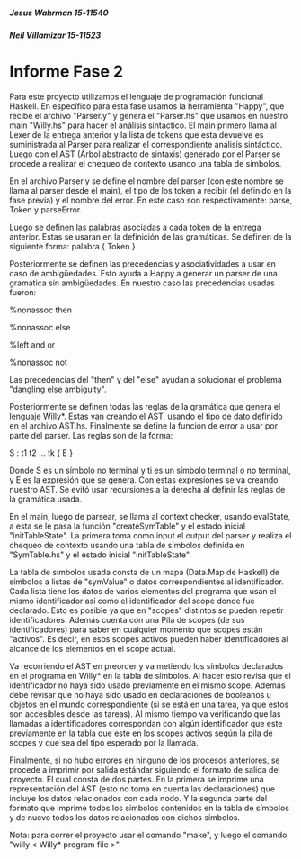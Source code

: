 ##### Jesus Wahrman 15-11540
##### Neil Villamizar 15-11523 

# Informe Fase 2

Para este proyecto utilizamos el lenguaje de programación funcional Haskell. En específico para esta fase usamos la herramienta "Happy", que recibe el archivo "Parser.y" y genera el "Parser.hs" que usamos en nuestro main "Willy.hs" para hacer el análisis sintáctico. El main primero llama al Lexer de la entrega anterior y la lista de tokens que esta devuelve es suministrada al Parser para realizar el correspondiente análisis sintáctico. Luego con el AST (Árbol abstracto de sintaxis) generado por el Parser se procede a realizar el chequeo de contexto usando una tabla de símbolos.


En el archivo Parser.y se define el nombre del parser (con este nombre se llama al parser desde el main), el tipo de los token a recibir (el definido en la fase previa) y el nombre del error. En este caso son respectivamente: parse, Token y parseError. 


Luego se definen las palabras asociadas a cada token de la entrega anterior. Estas se usaran en la definición de las gramáticas. Se definen de la siguiente forma:
palabra   { Token }


Posteriormente se definen las precedencias y asociatividades a usar en caso de ambigüedades. Esto ayuda a Happy a generar un parser de una gramática sin ambigüedades. En nuestro caso las precedencias usadas fueron:

%nonassoc then

%nonassoc else

%left and or
  
%nonassoc not

Las precedencias del "then" y del "else" ayudan a solucionar el problema ["dangling else ambiguity"](https://en.wikipedia.org/wiki/Dangling_else).


Posteriormente se definen todas las reglas de la gramática que genera el lenguaje Willy\*. Estas van creando el AST, usando el tipo de dato definido en el archivo AST.hs. Finalmente se define la función de error a usar por parte del parser. Las reglas son de la forma:

S : t1 t2 ... tk   { E }
 
Donde S es un símbolo no terminal y ti es un símbolo terminal o no terminal, y E es la expresión que se genera. Con estas expresiones se va creando nuestro AST. Se evitó usar recursiones a la derecha al definir las reglas de la gramática usada. 


En el main, luego de parsear, se llama al context checker, usando evalState, a esta se le pasa la función "createSymTable" y el estado inicial "initTableState". La primera toma como input el output del parser y realiza el chequeo de contexto usando una tabla de símbolos definida en "SymTable.hs" y el estado inicial "initTableState". 


La tabla de símbolos usada consta de un mapa (Data.Map de Haskell) de símbolos a listas de "symValue" o datos correspondientes al identificador. Cada lista tiene los datos de varios elementos del programa que usan el mismo identificador así como el identificador del scope donde fue declarado. Esto es posible ya que en "scopes" distintos se pueden repetir identificadores. Además cuenta con una Pila de scopes (de sus identificadores) para saber en cualquier momento que scopes están "activos". Es decir, en esos scopes activos pueden haber identificadores al alcance de los elementos en el scope actual. 


Va recorriendo el AST en preorder y va metiendo los símbolos declarados en el programa en Willy\* en la tabla de símbolos. Al hacer esto revisa que el identificador no haya sido usado previamente en el mismo scope. Además debe revisar que no haya sido usado en declaraciones de booleanos u objetos en el mundo correspondiente (si se está en una tarea, ya que estos son accesibles desde las tareas). Al mismo tiempo va verificando que las llamadas a identificadores correspondan con algún identificador que este previamente en la tabla que este en los scopes activos según la pila de scopes y que sea del tipo esperado por la llamada. 


Finalmente, si no hubo errores en ninguno de los procesos anteriores, se procede a imprimir por salida estándar siguiendo el formato de salida del proyecto. El cual consta de dos partes. En la primera se imprime una representación del AST (esto no toma en cuenta las declaraciones) que incluye los datos relacionados con cada nodo. Y la segunda parte del formato que imprime todos los símbolos contenidos en la tabla de símbolos y de nuevo todos los datos relacionados con dichos símbolos.

Nota: para correr el proyecto usar el comando "make", y luego el comando "willy \< Willy\* program file \>"
